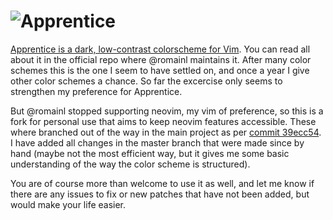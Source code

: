# ![Apprentice](http://romainl.github.io/Apprentice/images/logo.png)

[Apprentice is a dark, low-contrast colorscheme for
Vim](https://github.com/romainl/Apprentice). You can read all about it in the
official repo where @romainl maintains it. After many color schemes this is the
one I seem to have settled on, and once a year I give other color schemes a
chance. So far the excercise only seems to strengthen my preference for
Apprentice.

But @romainl stopped supporting neovim, my vim of preference, so this is a fork
for personal use that aims to keep neovim features accessible. These where
branched out of the way in the main project as per [commit 39ecc54](https://github.com/romainl/Apprentice/commit/39ecc54396fc84b32554551774fc785a762e1859).
I have added all changes in the master branch that were made since by hand
(maybe not the most efficient way, but it gives me some basic understanding of
the way the color scheme is structured).

You are of course more than welcome to use it as well, and let me know if there
are any issues to fix or new patches that have not been added, but would make
your life easier.
